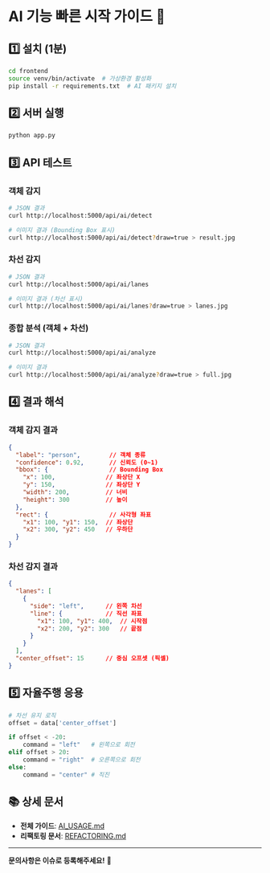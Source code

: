 # AI 기능 빠른 시작 가이드 🚀

## 1️⃣ 설치 (1분)

```bash
cd frontend
source venv/bin/activate  # 가상환경 활성화
pip install -r requirements.txt  # AI 패키지 설치
```

## 2️⃣ 서버 실행

```bash
python app.py
```

## 3️⃣ API 테스트

### 객체 감지
```bash
# JSON 결과
curl http://localhost:5000/api/ai/detect

# 이미지 결과 (Bounding Box 표시)
curl http://localhost:5000/api/ai/detect?draw=true > result.jpg
```

### 차선 감지
```bash
# JSON 결과
curl http://localhost:5000/api/ai/lanes

# 이미지 결과 (차선 표시)
curl http://localhost:5000/api/ai/lanes?draw=true > lanes.jpg
```

### 종합 분석 (객체 + 차선)
```bash
# JSON 결과
curl http://localhost:5000/api/ai/analyze

# 이미지 결과
curl http://localhost:5000/api/ai/analyze?draw=true > full.jpg
```

## 4️⃣ 결과 해석

### 객체 감지 결과
```json
{
  "label": "person",        // 객체 종류
  "confidence": 0.92,       // 신뢰도 (0~1)
  "bbox": {                 // Bounding Box
    "x": 100,              // 좌상단 X
    "y": 150,              // 좌상단 Y
    "width": 200,          // 너비
    "height": 300          // 높이
  },
  "rect": {                 // 사각형 좌표
    "x1": 100, "y1": 150,  // 좌상단
    "x2": 300, "y2": 450   // 우하단
  }
}
```

### 차선 감지 결과
```json
{
  "lanes": [
    {
      "side": "left",      // 왼쪽 차선
      "line": {            // 직선 좌표
        "x1": 100, "y1": 400,  // 시작점
        "x2": 200, "y2": 300   // 끝점
      }
    }
  ],
  "center_offset": 15      // 중심 오프셋 (픽셀)
}
```

## 5️⃣ 자율주행 응용

```python
# 차선 유지 로직
offset = data['center_offset']

if offset < -20:
    command = "left"   # 왼쪽으로 회전
elif offset > 20:
    command = "right"  # 오른쪽으로 회전
else:
    command = "center" # 직진
```

## 📚 상세 문서

- **전체 가이드**: [AI_USAGE.md](AI_USAGE.md)
- **리팩토링 문서**: [REFACTORING.md](REFACTORING.md)

---

**문의사항은 이슈로 등록해주세요!** 🙌

